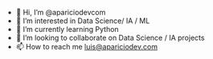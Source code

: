 - 👋 Hi, I’m @apariciodevcom
- 👀 I’m interested in Data Science/ IA / ML
- 🌱 I’m currently learning Python
- 💞️ I’m looking to collaborate on Data Science / IA projects
- 📫 How to reach me luis@apariciodev.com

<!---
apariciodevcom/apariciodevcom is a ✨ special ✨ repository because its `README.md` (this file) appears on your GitHub profile.
You can click the Preview link to take a look at your changes.
--->
